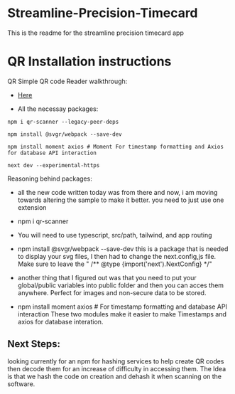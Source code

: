 # Streamline-Precision-Timecard

This is the readme for the streamline precision timecard app

# QR Installation instructions

QR Simple QR code Reader walkthrough: 
* [Here](https://medium.com/readytowork-org/implementing-a-qr-code-scanner-in-react-4c8f4e3c6f2e)

* All the necessay packages:
```
npm i qr-scanner --legacy-peer-deps

npm install @svgr/webpack --save-dev

npm install moment axios # Moment For timestamp formatting and Axios for database API interaction

next dev --experimental-https

```

Reasoning behind packages:
- all the new code written today was from there and now, i am moving towards altering the sample to make it better. 
you need to just use one extension
- npm i qr-scanner
- You will need to use typescript, src/path, tailwind, and app routing
- npm install @svgr/webpack --save-dev
this is a package that is needed to display your svg files, I then had to change the next.config,js file. Make sure to leave the " /** @type {import('next').NextConfig} */"

- another thing that I figured out was that you need to put your global/public variables into public folder and then you can acces them anywhere. Perfect for images and non-secure data to be stored.
- npm install moment axios # For timestamp formatting and database API interaction
These two modules make it easier to make Timestamps and axios for database interation. 


## Next Steps:

looking currently for an npm for hashing services to help create QR codes then decode them for an increase of difficulty in accessing them. The Idea is that we hash the code on creation and dehash it when scanning on the software. 


